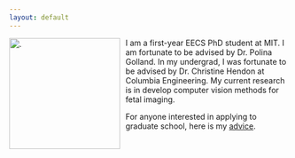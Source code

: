 ```yaml
---
layout: default
---
```


<div style="float: left; margin-right: 10px;">
  <img src="./image.jpg" alt="." style="width: 200px;">
</div>

I am a first-year EECS PhD student at MIT. I am fortunate to be advised by Dr. Polina Golland. In my undergrad, I was fortunate to be advised by Dr. Christine Hendon at Columbia Engineering. My current research is in develop computer vision methods for fetal imaging.

For anyone interested in applying to graduate school, here is my [advice](./grad_advice.md).




